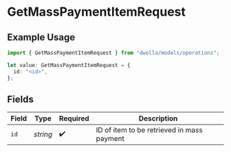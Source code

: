 # GetMassPaymentItemRequest

## Example Usage

```typescript
import { GetMassPaymentItemRequest } from "dwolla/models/operations";

let value: GetMassPaymentItemRequest = {
  id: "<id>",
};
```

## Fields

| Field                                      | Type                                       | Required                                   | Description                                |
| ------------------------------------------ | ------------------------------------------ | ------------------------------------------ | ------------------------------------------ |
| `id`                                       | *string*                                   | :heavy_check_mark:                         | ID of item to be retrieved in mass payment |